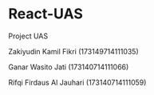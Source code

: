 # React-UAS
Project UAS

Zakiyudin Kamil Fikri (173149714111035)

Ganar Wasito Jati (173140714111066)

Rifqi Firdaus Al Jauhari (173140714111059)
